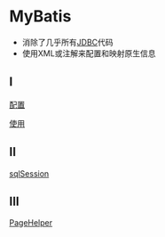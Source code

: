 # MyBatis

- 消除了几乎所有[JDBC](java-jdbc.md)代码
- 使用XML或注解来配置和映射原生信息

## I

[配置](mybatis-configuration.md)

[使用](mybatis-usage.md)

## II

[sqlSession](sqlsession-object.md)

## III

[PageHelper](mybatis-pagehelper.md)




